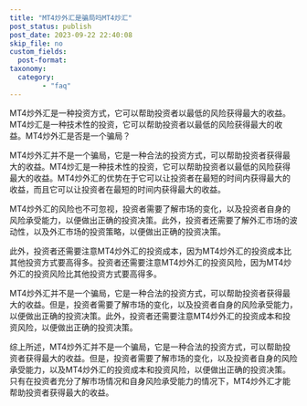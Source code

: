 ```yaml
---
title: "MT4炒外汇是骗局吗MT4炒汇"
post_status: publish
post_date: 2023-09-22 22:40:08
skip_file: no
custom_fields: 
  post-format: 
taxonomy:
  category:
        - "faq"
---
```


MT4炒外汇是一种投资方式，它可以帮助投资者以最低的风险获得最大的收益。MT4炒汇是一种技术性的投资，它可以帮助投资者以最低的风险获得最大的收益。MT4炒外汇是否是一个骗局？

MT4炒外汇并不是一个骗局，它是一种合法的投资方式，可以帮助投资者获得最大的收益。MT4炒汇是一种技术性的投资，它可以帮助投资者以最低的风险获得最大的收益。MT4炒外汇的优势在于它可以让投资者在最短的时间内获得最大的收益，而且它可以让投资者在最短的时间内获得最大的收益。

MT4炒外汇的风险也不可忽视，投资者需要了解市场的变化，以及投资者自身的风险承受能力，以便做出正确的投资决策。此外，投资者还需要了解外汇市场的波动性，以及外汇市场的投资策略，以便做出正确的投资决策。

此外，投资者还需要注意MT4炒外汇的投资成本，因为MT4炒外汇的投资成本比其他投资方式要高得多。投资者还需要注意MT4炒外汇的投资风险，因为MT4炒外汇的投资风险比其他投资方式要高得多。

MT4炒外汇并不是一个骗局，它是一种合法的投资方式，可以帮助投资者获得最大的收益。但是，投资者需要了解市场的变化，以及投资者自身的风险承受能力，以便做出正确的投资决策。此外，投资者还需要注意MT4炒外汇的投资成本和投资风险，以便做出正确的投资决策。

综上所述，MT4炒外汇并不是一个骗局，它是一种合法的投资方式，可以帮助投资者获得最大的收益。但是，投资者需要了解市场的变化，以及投资者自身的风险承受能力，以及MT4炒外汇的投资成本和投资风险，以便做出正确的投资决策。只有在投资者充分了解市场情况和自身风险承受能力的情况下，MT4炒外汇才能帮助投资者获得最大的收益。
